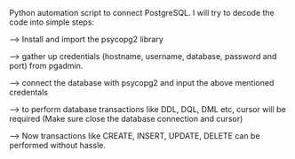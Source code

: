 Python automation script to connect PostgreSQL. 
I will try to decode the code into simple steps:

-->   Install and import the psycopg2 library 

-->   gather up credentials (hostname, username, database, password and port) from pgadmin.

-->   connect the database with psycopg2 and input the above mentioned credentals 

-->   to perform database transactions like DDL, DQL, DML etc, cursor will be required
      (Make sure close the database connection and cursor)

-->   Now transactions like CREATE, INSERT, UPDATE, DELETE can be performed without hassle.  
